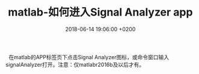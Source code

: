 ﻿---
layout: post
title:  "matlab-如何进入Signal Analyzer app"
date:   2018-06-14 19:06:00 +0200
categories: _posts
---

&nbsp;&nbsp;在matlab的APP标签页下点击Signal Analyzer图标，或命令窗口输入signalAnalyzer打开。注意：仅matlabr2016b及以后才有。
